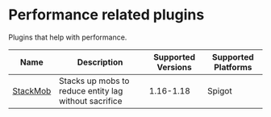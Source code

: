 # Performance related plugins

Plugins that help with performance.

| Name | Description | Supported Versions | Supported Platforms |
| ---- | ----------- | ------------------ | ------------------- |
| [StackMob](https://www.spigotmc.org/resources/stackmob-enhance-your-servers-performance-without-the-sacrifice.29999/) | Stacks up mobs to reduce entity lag without sacrifice | 1.16-1.18 | Spigot |
